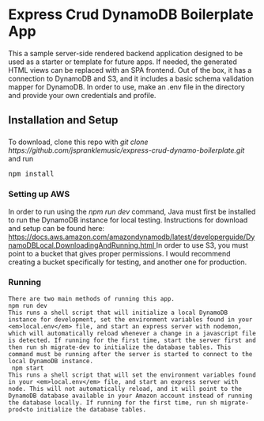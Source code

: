 <h1>Express Crud DynamoDB Boilerplate App</h1>
<p>
    This a sample server-side rendered backend application designed to be used as a starter or template for future apps. If needed, the generated HTML views can be replaced with an SPA frontend. 
    Out of the box, it has a connection to DynamoDB and S3, and it includes a basic schema validation mapper 
    for DynamoDB. In order to use, make an .env file in the directory and provide your own credentials and profile. 
</p>
<h2>Installation and Setup</h2>
<h3></h3>
<p>
    To download, clone this repo with <em>git clone https://github.com/jspranklemusic/express-crud-dynamo-boilerplate.git</em> and run <pre>npm install</pre>
    
</p>
<h3>Setting up AWS</h3>
<p>
    In order to run using the <em>npm run dev</em> command, Java must first be installed to run the DynamoDB instance for local testing. Instructions for download and setup can be found here:
    <a href="https://docs.aws.amazon.com/amazondynamodb/latest/developerguide/DynamoDBLocal.DownloadingAndRunning.html">
        https://docs.aws.amazon.com/amazondynamodb/latest/developerguide/DynamoDBLocal.DownloadingAndRunning.html
    </a>
    In order to use S3, you must point to a bucket that gives proper permissions. I would recommend creating a bucket specifically for testing, and another one for production. 
</p>
<h3>Running</h3>

    There are two main methods of running this app.
    npm run dev
    This runs a shell script that will initialize a local DynamoDB instance for development, set the environment variables found in your <em>local.env</em> file, and start an express server with nodemon, which will automatically reload whenever a change in a javascript file is detected. If running for the first time, start the server first and then run sh migrate-dev to initialize the database tables. This command must be running after the server is started to connect to the local DynamoDB instance.
     npm start
    This runs a shell script that will set the environment variables found in your <em>local.env</em> file, and start an express server with node. This will not automatically reload, and it will point to the DynamoDB database available in your Amazon account instead of running the database locally. If running for the first time, run sh migrate-prod<to initialize the database tables.

